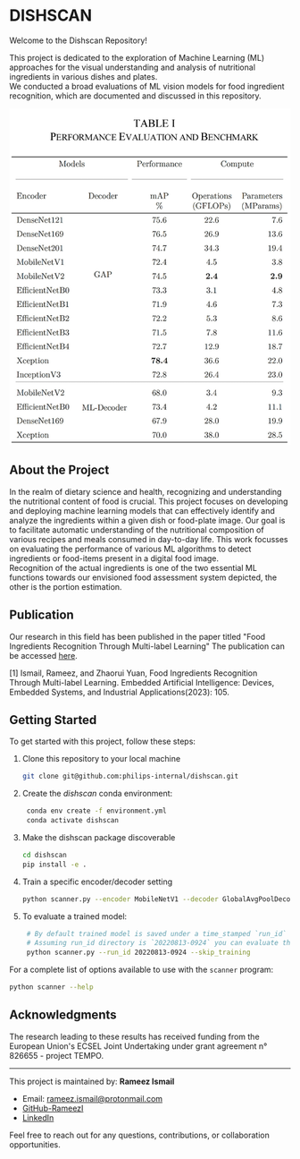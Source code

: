 # DISHSCAN

Welcome to the Dishscan Repository!

This project is dedicated to the exploration of  Machine Learning (ML) approaches for the visual understanding and analysis of nutritional ingredients in various dishes and plates.  
We conducted a broad evaluations of ML vision models for food ingredient recognition, which are documented and discussed in this repository.

![Comparison Table](benchmark_dishscan.png)

## About the Project
In the realm of dietary science and health, recognizing and understanding the nutritional content of food is crucial. This project focuses on developing and deploying machine learning models that can effectively identify and analyze the ingredients within a given dish or food-plate image. Our goal is to facilitate automatic understanding of the nutritional composition of various recipes and meals consumed in day-to-day life. This work focusses on evaluating the performance of various ML algorithms to detect ingredients or food-items present in a digital food image.  
Recognition of the actual ingredients is one of the two essential ML functions towards our envisioned food assessment system depicted, the other is the portion estimation.

## Publication
Our research in this field has been published in the paper titled "Food Ingredients Recognition Through Multi-label Learning"
The publication can be accessed [here](publication.pdf).

<a id="1">[1]</a> 
Ismail, Rameez, and Zhaorui Yuan, 
Food Ingredients Recognition Through Multi-label Learning. 
Embedded Artificial Intelligence: Devices, Embedded Systems, and Industrial Applications(2023): 105. 

## Getting Started

To get started with this project, follow these steps:

1. Clone this repository to your local machine
   ```bash
   git clone git@github.com:philips-internal/dishscan.git
   ```

2. Create the *dishscan* conda environment:  
    ```bash
     conda env create -f environment.yml
     conda activate dishscan
    ```
3. Make the dishscan package discoverable
   ```bash
   cd dishscan
   pip install -e .
   ```  
4. Train a specific encoder/decoder setting
    ```bash
    python scanner.py --encoder MobileNetV1 --decoder GlobalAvgPoolDecoder
    ```
5. To evaluate a trained model:
   ```bash
    # By default trained model is saved under a time_stamped `run_id` directory located at ~/tensorflow_logs/dishscan
    # Assuming run_id directory is `20220813-0924` you can evaluate the saved model using the scanner script: 
    python scanner.py --run_id 20220813-0924 --skip_training
   ````

For a complete list of options available to use with the `scanner` program:
 ```bash
 python scanner --help
 ```

## Acknowledgments
The research leading to these results has received funding from the European Union's ECSEL Joint Undertaking under grant agreement n° 826655 - project TEMPO.  


-------------------------------
This project is maintained by:
**Rameez Ismail**
- Email: rameez.ismail@protonmail.com
- [GitHub-RameezI](https://github.com/RameezI)
- [LinkedIn](www.linkedin.com/in/rameezismail)


Feel free to reach out for any questions, contributions, or collaboration opportunities.
